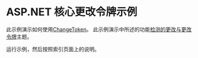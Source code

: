 # <a name="aspnet-core-change-token-sample"></a>ASP.NET 核心更改令牌示例

此示例演示如何使用[ChangeToken](https://docs.microsoft.com/dotnet/api/microsoft.extensions.primitives.changetoken)。 此示例演示中所述的功能[检测的更改与更改令牌](https://docs.microsoft.com/aspnet/core/fundamentals/primitives/change-tokens)主题。

运行示例，然后按照索引页面上的说明。
